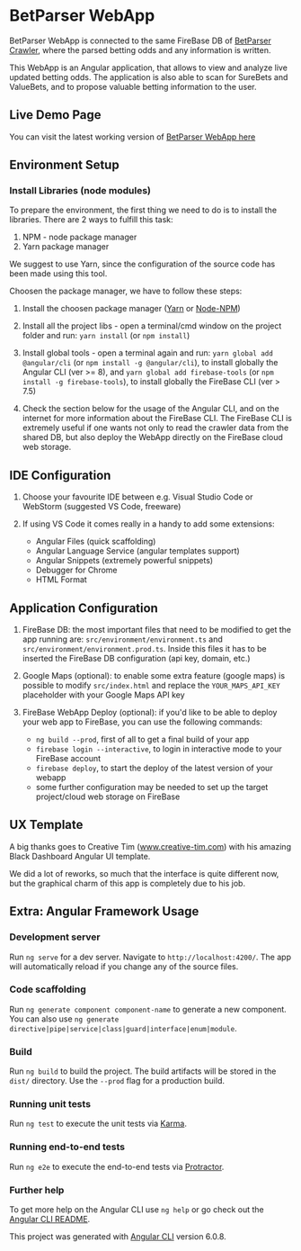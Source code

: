 # BetParser WebApp

BetParser WebApp is connected to the same FireBase DB of [BetParser Crawler](https://github.com/mtmarco87/betparser_crawler), where the parsed betting odds and any information is written.

This WebApp is an Angular application, that allows to view and analyze live updated betting odds. The application is also able to scan for SureBets and ValueBets, and to propose valuable betting information to the user.


## Live Demo Page
You can visit the latest working version of [BetParser WebApp here](https://parser-b8114.firebaseapp.com/)

## Environment Setup

### Install Libraries (node modules)

To prepare the environment, the first thing we need to do is to install the libraries.
There are 2 ways to fulfill this task:

1) NPM - node package manager
2) Yarn package manager

We suggest to use Yarn, since the configuration of the source code has been made using this tool.

Choosen the package manager, we have to follow these steps:

1) Install the choosen package manager ([Yarn](https://yarnpkg.com/lang/en/docs/install/#windows-stable) or [Node-NPM](https://nodejs.org/it/download/))

2) Install all the project libs - open a terminal/cmd window on the project folder and run: `yarn install` (or `npm install`)

3) Install global tools - open a terminal again and run: `yarn global add @angular/cli` (or `npm install -g @angular/cli`), to install globally the Angular CLI (ver >= 8), and `yarn global add firebase-tools` (or `npm install -g firebase-tools`), to install globally the FireBase CLI (ver > 7.5)

4) Check the section below for the usage of the Angular CLI, and on the internet for more information about the FireBase CLI. The FireBase CLI is extremely useful if one wants not only to read the crawler data from the shared DB, but also deploy the WebApp directly on the FireBase cloud web storage.

## IDE Configuration

1) Choose your favourite IDE between e.g. Visual Studio Code or WebStorm (suggested VS Code, freeware)

2) If using VS Code it comes really in a handy to add some extensions:
	
	- Angular Files (quick scaffolding)
	- Angular Language Service (angular templates support)
	- Angular Snippets (extremely powerful snippets)
	- Debugger for Chrome
	- HTML Format

## Application Configuration

1) FireBase DB: the most important files that need to be modified to get the app running are: `src/environment/environment.ts` and `src/environment/environment.prod.ts`. Inside this files it has to be inserted the FireBase DB configuration (api key, domain, etc.)

2) Google Maps (optional): to enable some extra feature (google maps) is possible to modify `src/index.html` and replace the `YOUR_MAPS_API_KEY` placeholder with your Google Maps API key

3) FireBase WebApp Deploy (optional): if you'd like to be able to deploy your web app to FireBase, you can use the following commands:

	- `ng build --prod`, first of all to get a final build of your app
	- `firebase login --interactive`, to login in interactive mode to your FireBase account
	- `firebase deploy`, to start the deploy of the latest version of your webapp
	- some further configuration may be needed to set up the target project/cloud web storage on FireBase

## UX Template	

A big thanks goes to Creative Tim (www.creative-tim.com) with his amazing Black Dashboard Angular UI template.

We did a lot of reworks, so much that the interface is quite different now, but the graphical charm of this app is completely due to his job.

## Extra: Angular Framework Usage

### Development server

Run `ng serve` for a dev server. Navigate to `http://localhost:4200/`. The app will automatically reload if you change any of the source files.

### Code scaffolding

Run `ng generate component component-name` to generate a new component. You can also use `ng generate directive|pipe|service|class|guard|interface|enum|module`.

### Build

Run `ng build` to build the project. The build artifacts will be stored in the `dist/` directory. Use the `--prod` flag for a production build.

### Running unit tests

Run `ng test` to execute the unit tests via [Karma](https://karma-runner.github.io).

### Running end-to-end tests

Run `ng e2e` to execute the end-to-end tests via [Protractor](http://www.protractortest.org/).

### Further help

To get more help on the Angular CLI use `ng help` or go check out the [Angular CLI README](https://github.com/angular/angular-cli/blob/master/README.md).

This project was generated with [Angular CLI](https://github.com/angular/angular-cli) version 6.0.8.
